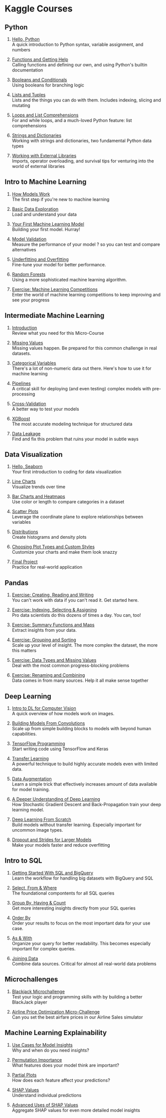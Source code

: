 # Kaggle Courses

## Python

1. [Hello, Python](python/01-syntax-variables-and-numbers.ipynb)  
A quick introduction to Python syntax, variable assignment, and numbers

2. [Functions and Getting Help](python/02-functions-and-getting-help.ipynb)  
Calling functions and defining our own, and using Python's builtin documentation

3. [Booleans and Conditionals](python/03-booleans-and-conditionals.ipynb)  
Using booleans for branching logic

4. [Lists and Tuples](python/04-lists.ipynb)  
Lists and the things you can do with them. Includes indexing, slicing and mutating

5. [Loops and List Comprehensions](python/05-loops-and-list-comprehensions.ipynb)  
For and while loops, and a much-loved Python feature: list comprehensions

6. [Strings and Dictionaries](python/06-strings-and-dictionaries.ipynb)  
Working with strings and dictionaries, two fundamental Python data types

7. [Working with External Libraries](python/07-working-with-external-libraries.ipynb)  
Imports, operator overloading, and survival tips for venturing into the world of external libraries


## Intro to Machine Learning

1. [How Models Work](https://www.kaggle.com/dansbecker/how-models-work)   
The first step if you're new to machine learning

2. [Basic Data Exploration](intro_to_machine_learning/02-explore-your-data.ipynb)  
Load and understand your data

3. [Your First Machine Learning Model](intro_to_machine_learning/03-your-first-machine-learning-model.ipynb)   
Building your first model. Hurray!

4. [Model Validation](intro_to_machine_learning/04-model-validation.ipynb)  
Measure the performance of your model ? so you can test and compare alternatives

1. [Underfitting and Overfitting](intro_to_machine_learning/05-underfitting-and-overfitting.ipynb)  
Fine-tune your model for better performance.

6. [Random Forests](intro_to_machine_learning/06-random-forests.ipynb)  
Using a more sophisticated machine learning algorithm.

7. [Exercise: Machine Learning Competitions](intro_to_machine_learning/07-machine-learning-competitions.ipynb)  
Enter the world of machine learning competitions to keep improving and see your progress


## Intermediate Machine Learning

1. [Introduction](intermediate_machine_learning/01-introduction.ipynb)   
Review what you need for this Micro-Course

2. [Missing Values](intermediate_machine_learning/02-missing-values.ipynb)  
Missing values happen. Be prepared for this common challenge in real datasets.

3. [Categorical Variables](intermediate_machine_learning/03-categorical-variables.ipynb)   
There's a lot of non-numeric data out there. Here's how to use it for machine learning

4. [Pipelines](intermediate_machine_learning/04-pipelines.ipynb)  
A critical skill for deploying (and even testing) complex models with pre-processing

5. [Cross-Validation](intermediate_machine_learning/05-cross-validation.ipynb)  
A better way to test your models

6. [XGBoost](intermediate_machine_learning/06-xgboost.ipynb)  
The most accurate modeling technique for structured data

7. [Data Leakage](intermediate_machine_learning/07-data-leakage.ipynb)  
Find and fix this problem that ruins your model in subtle ways


## Data Visualization

1. [Hello, Seaborn](Data%20Visualization/1.%20Hello%2C%20Seaborn.ipynb)   
Your first introduction to coding for data visualization

2. [Line Charts](Data%20Visualization/2.%20Line%20Charts.ipynb)  
Visualize trends over time

3. [Bar Charts and Heatmaps](Data%20Visualization/3.%20Bar%20Charts%20and%20Heatmaps.ipynb)   
Use color or length to compare categories in a dataset

4. [Scatter Plots](Data%20Visualization/4.%20Scatter%20Plots.ipynb)  
Leverage the coordinate plane to explore relationships between variables

5. [Distributions](Data%20Visualization/5.%20Distributions.ipynb)  
Create histograms and density plots

6. [Choosing Plot Types and Custom Styles](Data%20Visualization/6.%20Choosing%20Plot%20Types%20and%20Custom%20Styles.ipynb)  
Customize your charts and make them look snazzy

7. [Final Project](Data%20Visualization/7.%20Final%20Project.ipynb)  
Practice for real-world application


## Pandas

1. [Exercise: Creating, Reading and Writing](Pandas/1.%20Creating%2C%20Reading%20and%20Writing.ipynb)   
You can't work with data if you can't read it. Get started here.

2. [Exercise: Indexing, Selecting & Assigning](Pandas/2.%20Indexing%2C%20Selecting%20%26%20Assigning.ipynb)  
Pro data scientists do this dozens of times a day. You can, too!

3. [Exercise: Summary Functions and Maps](Pandas/3.%20Summary%20Functions%20and%20Maps.ipynb)   
Extract insights from your data.

4. [Exercise: Grouping and Sorting](Pandas/4.%20Grouping%20and%20Sorting.ipynb)  
Scale up your level of insight. The more complex the dataset, the more this matters

5. [Exercise: Data Types and Missing Values](Pandas/5.%20Data%20Types%20and%20Missing%20Values.ipynb)  
Deal with the most common progress-blocking problems

6. [Exercise: Renaming and Combining](Pandas/6.%20Renaming%20and%20Combining.ipynb)  
Data comes in from many sources. Help it all make sense together



## Deep Learning

1. [Intro to DL for Computer Vision](Deep%20Learning/1.%20Intro%20to%20DL%20for%20Computer%20Vision.ipynb)   
A quick overview of how models work on images.

2. [Building Models From Convolutions](https://www.kaggle.com/dansbecker/building-models-from-convolutions)  
Scale up from simple building blocks to models with beyond human capabilities.

3. [TensorFlow Programming](Deep%20Learning/3.%20TensorFlow%20Programming.ipynb)   
Start writing code using TensorFlow and Keras

4. [Transfer Learning](Deep%20Learning/4.%20Transfer%20Learning.ipynb)  
A powerful technique to build highly accurate models even with limited data.

5. [Data Augmentation](Deep%20Learning/5.%20Data%20Augmentation.ipynb)  
Learn a simple trick that effectively increases amount of data available for model training.

6. [A Deeper Understanding of Deep Learning](https://www.kaggle.com/dansbecker/a-deeper-understanding-of-deep-learning)  
How Stochastic Gradient Descent and Back-Propagation train your deep learning model.

7. [Deep Learning From Scratch](Deep%20Learning/7.%20Deep%20Learning%20From%20Scratch.ipynb)  
Build models without transfer learning. Especially important for uncommon image types.

8. [Dropout and Strides for Larger Models](Deep%20Learning/8.%20Dropout%20and%20Strides%20for%20Larger%20Models.ipynb)  
Make your models faster and reduce overfitting


## Intro to SQL

1. [Getting Started With SQL and BigQuery](Intro%20to%20SQL/1.%20Getting%20Started%20With%20SQL%20and%20BigQuery.ipynb)   
Learn the workflow for handling big datasets with BigQuery and SQL

2. [Select, From & Where](Intro%20to%20SQL/2.%20Select%2C%20From%20%26%20Where.ipynb)  
The foundational compontents for all SQL queries

3. [Group By, Having & Count](Intro%20to%20SQL/3.%20Group%20By%2C%20Having%20%26%20Count.ipynb)   
Get more interesting insights directly from your SQL queries

4. [Order By](Intro%20to%20SQL/4.%20Order%20By.ipynb)  
Order your results to focus on the most important data for your use case.

5. [As & With](Intro%20to%20SQL/5.%20As%20%26%20With.ipynb)  
Organize your query for better readability. This becomes especially important for complex queries.

6. [Joining Data](Intro%20to%20SQL/6.%20Joining%20Data.ipynb)  
Combine data sources. Critical for almost all real-world data problems


## Microchallenges

1. [Blackjack Microchallenge](Microchallenges/1.%20Blackjack%20Microchallenge.ipynb)   
Test your logic and programming skills with by building a better BlackJack player

2. [Airline Price Optimization Micro-Challenge](Microchallenges/2.%20Airline%20Price%20Optimization%20Micro-Challenge.ipynb)  
Can you set the best airfare prices in our Airline Sales simulator  


## Machine Learning Explainability

1. [Use Cases for Model Insights](https://www.kaggle.com/dansbecker/use-cases-for-model-insights)   
Why and when do you need insights?

2. [Permutation Importance](Machine%20Learning%20Explainability/2.%20Permutation%20Importance.ipynb)  
What features does your model think are important?

3. [Partial Plots](Machine%20Learning%20Explainability/3.%20Partial%20Plots.ipynb)   
How does each feature affect your predictions?

4. [SHAP Values](Machine%20Learning%20Explainability/4.%20SHAP%20Values.ipynb)  
Understand individual predictions

5. [Advanced Uses of SHAP Values](Machine%20Learning%20Explainability/5.%20Advanced%20Uses%20of%20SHAP%20Values.ipynb)  
Aggregate SHAP values for even more detailed model insights


